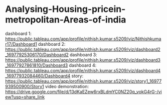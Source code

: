 # Analysing-Housing-pricein-metropolitan-Areas-of-india
dashboard 1: https://public.tableau.com/app/profile/nithish.kumar.s5209/viz/Nithishkumar17/Dashboard1
dashboard 2: https://public.tableau.com/app/profile/nithish.kumar.s5209/viz/dashboard2_16977925306170/Dashboard2
dashboard 3: https://public.tableau.com/app/profile/nithish.kumar.s5209/viz/dashboard3_16977927861810/Dashboard3
dashboard 4: https://public.tableau.com/app/profile/nithish.kumar.s5209/viz/dashboard4_16977932084460/Dashboard4
story: https://public.tableau.com/app/profile/nithish.kumar.s5209/viz/story1_16977939500900/Story1
video demonstration: https://drive.google.com/file/d/13dKaEZew6rxBLdmYC0NZ20q_vokG4rG-/view?usp=share_link

